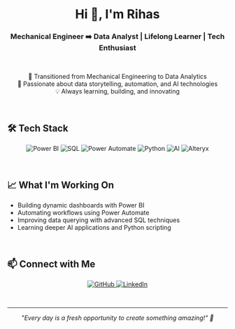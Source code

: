 <h1 align="center">Hi 👋, I'm Rihas</h1>

<h3 align="center">Mechanical Engineer ➡️ Data Analyst | Lifelong Learner | Tech Enthusiast</h3>

<br/>

<p align="center">
  🚀 Transitioned from Mechanical Engineering to Data Analytics <br/>
  🎯 Passionate about data storytelling, automation, and AI technologies <br/>
  💡 Always learning, building, and innovating
</p>

<br/>

<h2>🛠️ Tech Stack</h2>

<p align="center">
  <img src="https://img.shields.io/badge/Power%20BI-F2C811?style=for-the-badge&logo=powerbi&logoColor=black" alt="Power BI" />
  <img src="https://img.shields.io/badge/SQL-4479A1?style=for-the-badge&logo=microsoftsqlserver&logoColor=white" alt="SQL" />
  <img src="https://img.shields.io/badge/Power%20Automate-0078D4?style=for-the-badge&logo=Microsoft%20Power%20Automate&logoColor=white" alt="Power Automate" />
  <img src="https://img.shields.io/badge/Python-3776AB?style=for-the-badge&logo=python&logoColor=white" alt="Python" />
  <img src="https://img.shields.io/badge/Artificial%20Intelligence-00BFFF?style=for-the-badge&logo=openai&logoColor=white" alt="AI" />
  <img src="https://img.shields.io/badge/Alteryx-003366?style=for-the-badge&logo=alteryx&logoColor=white" alt="Alteryx" />
</p>

<br/>

<h2>📈 What I'm Working On</h2>
<ul>
  <li>Building dynamic dashboards with Power BI</li>
  <li>Automating workflows using Power Automate</li>
  <li>Improving data querying with advanced SQL techniques</li>
  <li>Learning deeper AI applications and Python scripting</li>
</ul>

<br/>

<h2>📫 Connect with Me</h2>

<p align="center">
  <a href="https://github.com/aazu786">
    <img src="https://img.shields.io/badge/GitHub-181717?style=for-the-badge&logo=github&logoColor=white" alt="GitHub"/>
  </a>
  <a href="#">
    <img src="https://img.shields.io/badge/LinkedIn-0077B5?style=for-the-badge&logo=linkedin&logoColor=white" alt="LinkedIn"/>
  </a>
</p>

<br/>
<hr/>
<p align="center">
  <em>"Every day is a fresh opportunity to create something amazing!" 🚀</em>
</p>
